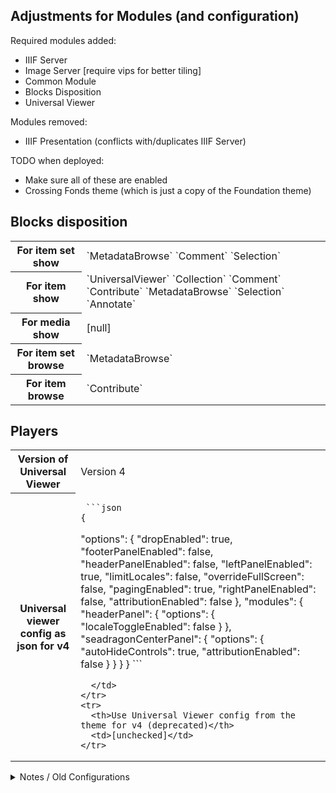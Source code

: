 ## Adjustments for Modules (and configuration)

Required modules added:

* IIIF Server
* Image Server [require vips for better tiling]
* Common Module
* Blocks Disposition
* Universal Viewer

Modules removed:

* IIIF Presentation (conflicts with/duplicates IIIF Server)


TODO when deployed:

* Make sure all of these are enabled
* Crossing Fonds theme (which is just a copy of the Foundation theme) 

## Blocks disposition

<table>
  <tbody>
    <tr>
      <th>For item set show</th>
      <td>`MetadataBrowse` `Comment` `Selection`</td>
    </tr>
    <tr>
      <th>For item show</th>
      <td>`UniversalViewer` `Collection` `Comment` `Contribute` `MetadataBrowse` `Selection` `Annotate`</td>
    </tr>
    <tr>
      <th>For media show</th>
      <td>[null]</td>
    </tr>
    <tr>
      <th>For item set browse</th>
      <td> `MetadataBrowse` </td>
    </tr>
    <tr>
      <th>For item browse</th>
      <td> `Contribute` </td>
    </tr>
  </tbody>
</table>

## Players

<table>
  <tbody>
    <tr>
      <th>Version of Universal Viewer</th>
      <td>Version 4</td>
    </tr>
    <tr>
      <th>Universal viewer config as json for v4</th>
      <td>

     ```json
    {
  "options": {
    "dropEnabled": true,
    "footerPanelEnabled": false,
    "headerPanelEnabled": false,
    "leftPanelEnabled": true,
    "limitLocales": false,
    "overrideFullScreen": false,
    "pagingEnabled": true,
    "rightPanelEnabled": false,
    "attributionEnabled": false
    },
  "modules": {
    "headerPanel": {
      "options": {
        "localeToggleEnabled": false
      }
    },
    "seadragonCenterPanel": {
      "options": {
        "autoHideControls": true,
        "attributionEnabled": false
      }
    }
  }
}
      ```

      </td>
    </tr>
    <tr>
      <th>Use Universal Viewer config from the theme for v4 (deprecated)</th>
      <td>[unchecked]</td>
    </tr>
  </tbody>
</table>


<details>

<summary>Notes / Old Configurations</summary>

## Mirador 

```json
{
    "window": {
        "allowClose": false,
        "allowFullscreen": true,
        "allowMaximize": false,
        "allowTopMenuButton": true,
        "allowWindowSideBar": false,
        "sideBarPanel": "info",
        "defaultSideBarPanel": "attribution",
        "sideBarOpenByDefault": false,
        "defaultView": "single",
        "forceDrawAnnotations": false,
        "highlightAllAnnotations": false,
        "showLocalePicker": true,
        "sideBarOpen": false,
        "switchCanvasOnSearch": true,
        "imageToolsEnabled": true,
        "panels": {
            "info": true,
            "attribution": true,
            "canvas": true,
            "annotations": true,
            "search": true,
            "layers": true
        }
    },
    "thumbnailNavigation": {
        "defaultPosition": "off",
        "displaySettings": true
    },
    "workspace": {
        "showZoomControls": true,
        "allowNewWindows": false,
        "isWorkspaceAddVisible": false
    },
    "workspaceControlPanel": {
        "enabled": false
    }
}
```

Interacting with the iiifServer to get public URL:

```
$iiifUrl = $plugins->get('iiifUrl');
$iiifUrl($resource, '', $VERSION) 
```
</details>